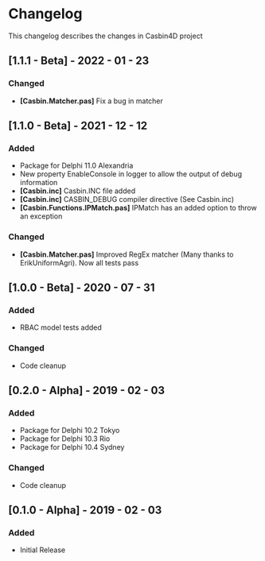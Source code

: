 # Changelog

This changelog describes the changes in Casbin4D project

## [1.1.1 - Beta] - 2022 - 01 - 23
### Changed
- **[Casbin.Matcher.pas]** Fix a bug in matcher 

## [1.1.0 - Beta] - 2021 - 12 - 12
### Added
- Package for Delphi 11.0 Alexandria
- New property EnableConsole in logger to allow the output of debug information
- **[Casbin.inc]** Casbin.INC file added
- **[Casbin.inc]** CASBIN_DEBUG compiler directive (See Casbin.inc)
- **[Casbin.Functions.IPMatch.pas]** IPMatch has an added option to throw an exception
### Changed
- **[Casbin.Matcher.pas]** Improved RegEx matcher (Many thanks to ErikUniformAgri). Now all tests pass 
## [1.0.0 - Beta] - 2020 - 07 - 31
### Added
- RBAC model tests added

### Changed
- Code cleanup
 
## [0.2.0 - Alpha] - 2019 - 02 - 03
### Added
- Package for Delphi 10.2 Tokyo
- Package for Delphi 10.3 Rio
- Package for Delphi 10.4 Sydney

### Changed
- Code cleanup

## [0.1.0 - Alpha] - 2019 - 02 - 03
### Added
- Initial Release